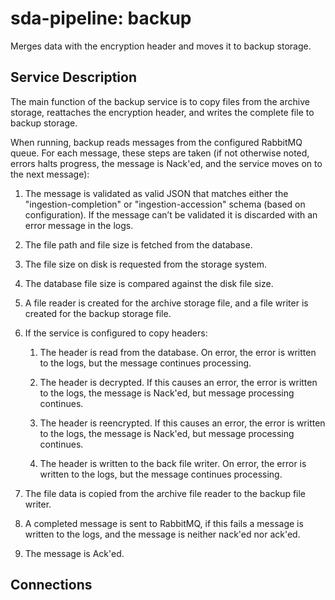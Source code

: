 # sda-pipeline: backup

Merges data with the encryption header and moves it to backup storage.

## Service Description
The main function of the backup service is to copy files from the archive
storage, reattaches the encryption header, and writes the complete file to
backup storage.

When running, backup reads messages from the configured RabbitMQ queue.
For each message, these steps are taken (if not otherwise noted, errors halts
progress, the message is Nack'ed, and the service moves on to the next message):

1. The message is validated as valid JSON that matches either the
"ingestion-completion" or "ingestion-accession" schema (based on configuration).
If the message can’t be validated it is discarded with an error message in the
logs.

1. The file path and file size is fetched from the database.

1. The file size on disk is requested from the storage system.

1. The database file size is compared against the disk file size.

1. A file reader is created for the archive storage file, and a file writer is
created for the backup storage file.

1. If the service is configured to copy headers:

    1. The header is read from the database. On error, the error is written to
    the logs, but the message continues processing.

    1. The header is decrypted. If this causes an error, the error is written to
    the logs, the message is Nack'ed, but message processing continues.

    1. The header is reencrypted. If this causes an error, the error is written
    to the logs, the message is Nack'ed, but message processing continues.

    1. The header is written to the back file writer. On error, the error is
    written to the logs, but the message continues processing.

1. The file data is copied from the archive file reader to the backup file
writer.

1. A completed message is sent to RabbitMQ, if this fails a message is written
to the logs, and the message is neither nack'ed nor ack'ed.

1. The message is Ack'ed.

## Connections
